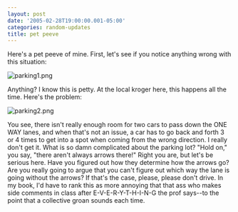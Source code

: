 ```yaml
---
layout: post
date: '2005-02-28T19:00:00.001-05:00'
categories: random-updates
title: pet peeve
---
```


Here's a pet peeve of mine. First, let's see if you notice anything wrong with this situation:

![parking1.png](/assets/2005/parking1.png)

Anything? I know this is petty. At the local kroger here, this happens all the time. Here's the problem:

![parking2.png](/assets/2005/parking2.png)

You see, there isn't really enough room for two cars to pass down the ONE WAY lanes, and when that's not an issue, a car has to go back and forth 3 or 4 times to get into a spot when coming from the wrong direction. I really don't get it. What is so damn complicated about the parking lot? "Hold on," you say, "there aren't always arrows there!" Right you are, but let's be serious here. Have you figured out how they determine how the arrows go? Are you really going to argue that you can't figure out which way the lane is going without the arrows? If that's the case, please, please don't drive. In my book, I'd have to rank this as more annoying that that ass who makes side comments in class after E-V-E-R-Y-T-H-I-N-G the prof says--to the point that a collective groan sounds each time.